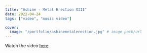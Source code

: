 ```yaml
---
title: "Ashine - Metal Erection XIII"
date: 2022-04-24
tags: ["video", "music video"]

cover:
  image: "/portfolio/ashinemetalerection.jpg" # image path/url
---
```


Watch the video [here](https://www.instagram.com/p/CcvgMrmoE78/).
